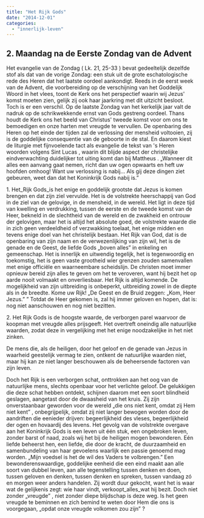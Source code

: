 ```yaml
---
title: "Het Rijk Gods"
date: "2014-12-01"
categories: 
  - "innerlijk-leven"
---
```


## 2\. Maandag na de Eerste Zondag van de Advent

Het evangelie van de Zondag ( Lk. 21, 25-33 ) bevat gedeeltelijk dezelfde stof als dat van de vorige Zondag: een stuk uit de grote eschatologische rede des Heren dat het laatste oordeel aankondigt. Reeds in de eerst week van de Advent, die voorbereiding op de verschijning van het Goddelijk Woord in het vlees, toont de Kerk ons het perspectief waarin wij Jezus' komst moeten zien, gelijk zij ook haar jaarkring met dit uitzicht besloot. Toch is er een verschil. Op de laatste Zondag van het kerkelijk jaar valt de nadruk op de schrikwekkende ernst van Gods gestreng oordeel. Thans houdt de Kerk ons het beeld van Christus' tweede komst voor om ons te bemoedigen en onze harten met vreugde te vervullen. De openbaring des Heren op het einde der tijden zal de verlossing der mensheid voltooien, zij is de goddelijke consequentie van de geboorte in de stal. En daarom kiest de liturgie met fijnvoelende tact als evangelie de tekst van 's Heren woorden volgens Sint Lucas , waarin dit blijde aspect der christelijke eindverwachting duidelijker tot uiting komt dan bij Mattheus . „Wanneer dit alles een aanvang gaat nemen, richt dan uw ogen opwaarts en heft uw hoofden omhoog! Want uw verlossing is nabij… Als gij deze dingen ziet gebeuren, weet dan dat het Koninkrijk Gods nabij is.”

1\. Het_Rijk Gods_is het enige en goddelijk grootste dat Jezus is komen brengen en dat zijn ziel vervulde. Het is de volstrekte heerschappij van God in de ziel van de gelovige, in de mensheid, in de wereld. Het ligt in deze tijd van kwelling en verdrukking, tussen de eerste en de tweede komst van de Heer, bekneld in de slechtheid van de wereld en de zwakheid en ontrouw der gelovigen, maar het is altijd het absolute goed, de volstrekte waarde die in zich geen verdeeldheid of verzwakking toelaat, het enige midden en tevens enige doel van het christelijk bestaan. Het Rijk van God, dat is de openbaring van zijn naam en de verwezenlijking van zijn wil, het is de genade en de Geest, de liefde Gods „boven alles” in enkeling en gemeenschap. Het is innerlijk en uitwendig tegelijk, het is tegenwoordig en toekomstig, het is geen vaste grootheid wier grenzen zouden samenvallen met enige officiële en waarneembare scheidslijn. De christen moet immer opnieuw bereid zijn alles te geven om het te veroveren, want hij bezit het op aarde nooit volmaakt en onverliesbaar. Het Rijk is altijd komende. De mogelijkheid van zijn uitbreiding is onbeperkt, uitbreiding zowel in de diepte als in de breedte. Kome uw Rijk! „De Geest en de Bruid zeggen: „Kom, Heer Jezus.” ” Totdat de Heer gekomen is, zal hij immer geloven en hopen, dat is: nog niet aanschouwen en nog niet bezitten.

2\. Het Rijk Gods is de hoogste waarde, de verborgen parel waarvoor de koopman met vreugde alles prijsgeeft. Het overtreft oneindig alle natuurlijke waarden, zodat deze in vergelijking met het enige noodzakelijke in het niet zinken.

De mens die, als de heiligen, door het geloof en de genade van Jezus in waarheid geestelijk vermag te zien, ontkent de natuurlijke waarden niet, maar hij kan ze niet langer beschouwen als de beheersende factoren van zijn leven.

Doch het Rijk is een verborgen schat, onttrokken aan het oog van de natuurlijke mens, slechts openbaar voor het verlichte geloof. De gelukkigen die deze schat hebben ontdekt, schijnen daarom met een soort blindheid geslagen, aangetast door de dwaasheid van het kruis. Zij zijn onverstaanbaar geworden voor de wereld „die ons niet kent, omdat zij Hem niet kent” , onbegrijpelijk, omdat zij niet langer bewogen worden door de aandriften die eenieder drijven: begeerlijkheid des vleses, begeerlijkheid der ogen en hovaardij des levens. Het gevolg van de volstrekte overgave aan het Koninkrijk Gods is een leven uit één stuk, een ongebroken leven, zonder barst of naad, zoals wij het bij de heiligen mogen bewonderen. Eén liefde beheerst hen, een liefde, die door de kracht, de duurzaamheid en samenbundeling van haar gevoelens waarlijk een passie genoemd mag worden. „Mijn voedsel is het de wil des Vaders te volbrengen.” Een bewonderenswaardige, goddelijke eenheid die een eind maakt aan alle soort van dubbel leven, aan alle tegenstelling tussen denken en doen, tussen geloven en denken, tussen denken en spreken, tussen vandaag zó en morgen weer anders handelen. Zij wordt duur gekocht, want het is waar wat de gelijkenis zegt: wie haar vindt, verkoopt_alles_wat hij bezit. Doch niet zonder „vreugde” , niet zonder diepe blijdschap is deze weg. Is het geen vreugde te beminnen en zich bemind te weten door Hem die ons is voorgegaan, „opdat onze vreugde volkomen zou zijn” ?
